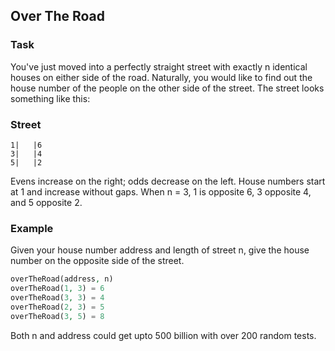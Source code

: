 ## Over The Road

### Task
You've just moved into a perfectly straight street with exactly n identical houses on either side of the road. Naturally, you would like to find out the house number of the people on the other side of the street. The street looks something like this:

### Street
```
1|   |6
3|   |4
5|   |2
```

Evens increase on the right; odds decrease on the left. House numbers start at 1 and increase without gaps. When n = 3, 1 is opposite 6, 3 opposite 4, and 5 opposite 2.

### Example
Given your house number address and length of street n, give the house number on the opposite side of the street.

```php
overTheRoad(address, n)
overTheRoad(1, 3) = 6
overTheRoad(3, 3) = 4
overTheRoad(2, 3) = 5
overTheRoad(3, 5) = 8
```

Both n and address could get upto 500 billion with over 200 random tests.